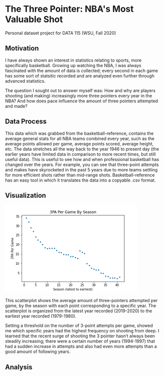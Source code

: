 # The Three Pointer: NBA's Most Valuable Shot
Personal dataset project for DATA 115 (WSU, Fall 2020)

## Motivation

I have always shown an interest in statistics relating to sports, more specifically basketball. Growing up watching the NBA, I was always fascinated with the amount of data is collected; every second in each game has some sort of statsitic recorded and are analyzed even further through advanced statistics.

The question I sought out to answer myself was: How and why are players shooting (and making) increasingly more three pointers every year in the NBA? And how does pace influence the amount of three pointers attempted and made?

## Data Process

This data which was grabbed from the basketball-reference, contains the average general stats for all NBA teams combined every year, such as the average points allowed per game, average points scored, average height, etc. The data stretches all the way back to the year 1946 to present day (the earlier years have limited data in comparison to more recent times, but still useful data). This is useful to see how and when professional basketball has changed over the years. For example, you can see that three-point attempts and makes have skyrocketed in the past 5 years due to more teams settling for more efficient shots rather than mid-range shots. Basketball-reference has an easy tool in which it translates the data into a copyable .csv format. 

## Visualization

![3PA per season visualization](https://github.com/jeanwoo/data115_pdataset/blob/master/3PA_visual.png?raw=true)

This scatterplot shows the average amount of three-pointers attempted per game, by the season with each point corresponding to a specific year. The scatterplot is organized from the latest year recorded (2019-2020) to the earliest year recorded (1979-1980).

Setting a threshold on the number of 3-point attempts per game, showed me which specific years had the highest frequency on shooting from deep. I learned that the recent surge of shooting the 3 pointer hasn’t always been steadily increasing; there were a certain number of years (1994-1997) that had a sudden increase in attempts and also had even more attempts than a good amount of following years. 

## Analysis
